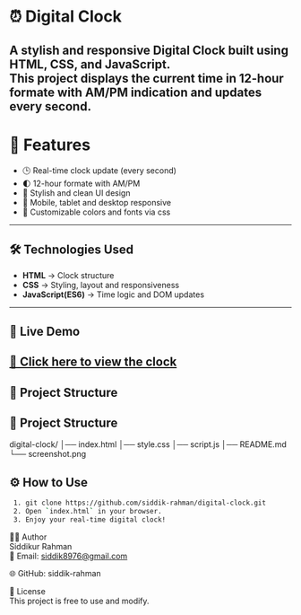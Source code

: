 <!--markdown-->
# ⏰ Digital Clock

A stylish and responsive **Digital Clock** built using **HTML**, **CSS**, and **JavaScript**.  
This project displays the current time in **12-hour formate** with AM/PM indication and updates every second.  
---  
# 📌 Features  
- 🕒 Real-time clock update (every second)  
- 🌓 12-hour formate with AM/PM  
- 🎨 Stylish and clean UI design  
- 📱 Mobile, tablet and desktop responsive  
- 🌈 Customizable colors and fonts via css  
---  

## 🛠️ Technologies Used  
- **HTML** → Clock structure  
- **CSS**  →  Styling, layout and responsiveness  
- **JavaScript(ES6)** → Time logic and DOM updates  
---  
## 🚀 Live Demo  
[🔗 Click here to view the clock](https://siddik-rahman.github.io/digital-clock/)  
---  
## 📂 Project Structure  

## 📂 Project Structure
digital-clock/
│── index.html
│── style.css
│── script.js
│── README.md
└── screenshot.png





## ⚙ How to Use  
```bash
 1. git clone https://github.com/siddik-rahman/digital-clock.git  
 2. Open `index.html` in your browser.  
 3. Enjoy your real-time digital clock!

 ```   
   
 🧑‍💻 Author  
     Siddikur Rahman  
📧 Email: siddik8976@gmail.com  

🌐 GitHub: siddik-rahman  

📜 License  
    This project is free to use and modify.


